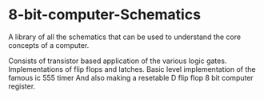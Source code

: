 # 8-bit-computer-Schematics
A library of all the schematics that can be used to understand the core concepts of a computer.

Consists of transistor based application of the various logic gates.
Implementations of flip flops and latches.
Basic level implementation of the famous ic 555 timer
And also making a resetable D flip flop 8 bit computer register.
